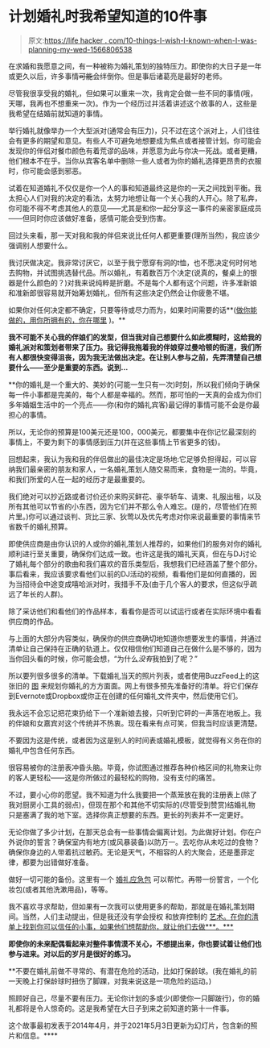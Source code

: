 # 计划婚礼时我希望知道的10件事

> 原文:[https://life hacker . com/10-things-I-wish-I-known-when-I-was-planning-my-wed-1566806538](https://lifehacker.com/10-things-i-wish-i-had-known-when-i-was-planning-my-wed-1566806538)

在求婚和我愿意之间，有一种被称为婚礼策划的独特压力。即使你的大日子是一年或更久以后，许多事情~~可能~~会绊倒你。但是事后诸葛亮是最好的老师。

尽管我很享受我的婚礼，但如果可以重来一次，我肯定会做一些不同的事情(哦，天哪，我再也不想重来一次)。作为一个经历过并活着讲述这个故事的人，这些是我希望在结婚前就知道的事情。

举行婚礼就像举办一个大型派对(通常会有压力)，只不过在这个派对上，人们往往会有更多的期望和意见。有些人不可避免地想要成为焦点或者接管计划。你可能会发现你的伴侣对餐巾颜色有着荒谬的品味，并愿意为此与你决一死战。或者更糟，他们根本不在乎。当你从宾客名单中删除一些人或者为你的婚礼选择更昂贵的衣服时，你可能会感到邪恶。

试着在知道婚礼不仅仅是你一个人的事和知道最终这是你的一天之间找到平衡。我太担心人们对我的决定的看法，太努力地想让每一个关心我的人开心。除了私奔，你可能不得不考虑其他人的意见——尤其是和你一起分享这一事件的亲密家庭成员——但同时你应该做好准备，感情可能会受到伤害。

回过头来看，那一天对我和我的伴侣来说比任何人都更重要(理所当然)，我应该少强调别人想要什么。

我讨厌做决定。我非常讨厌它，以至于我宁愿穿有洞的t恤，也不愿决定何时何地去购物，并试图挑选替代品。所以婚礼，有着数百万个决定(说真的，餐桌上的银器是什么颜色的？)对我来说纯粹是折磨。不是每个人都有这个问题，许多准新娘和准新郎很容易就开始筹划婚礼，但所有这些决定仍然会让你疲惫不堪。

如果你对任何决定都不确定，只要等待或尽力而为，如果时间需要的话**([做你能做的，用你所拥有的，你在哪里](http://en.thinkexist.com/quotation/do_what_you_can-with_what_you_have-where_you_are/14870.html) )。**

**我不可能不关心我的伴娘们的发型，但当我对自己想要什么如此模糊时，这给我的婚礼派对和策划者带来了压力。我记得我拖着我的伴娘穿过曼哈顿的街道，我们所有人都很快变得沮丧，因为我无法做出决定。在让别人参与之前，先弄清楚自己想要什么——至少是重要的东西。说到...**

 **你的婚礼是一个重大的、美妙的(可能一生只有一次)时刻，所以我们倾向于确保每一件小事都是完美的，每个人都是幸福的。然而，那可怕的一天真的会成为你们多年婚姻生活中的一个亮点——你(和你的婚礼宾客)最记得的事情可能不会是你最担心的事情。

所以，无论你的预算是100美元还是100，000美元，都要集中在你记忆最深刻的事情上，不要为剩下的事情感到压力(并在这些事情上节省更多的钱)。

回想起来，我认为我和我的伴侣做出的最佳决定是场地:它足够负担得起，可以容纳我们最亲密的朋友和家人，一名婚礼策划人随交易而来，食物是一流的。毕竟，和我们所爱的人在一起的经历才是最重要的。

我们绝对可以抄近路或者讨价还价来购买鲜花、豪华轿车、请柬、礼服出租，以及所有其他可以节省的小东西，因为它们并不那么令人难忘。(是的，尽管他们在照片里。)你可以通过谈判、货比三家、狄莺以及优先考虑对你来说最重要的事情来节省数千的婚礼预算。

即使供应商是由你认识的人或你的婚礼策划人推荐的，如果他们的服务对你的婚礼顺利进行至关重要，确保你们达成一致。也许这是我的婚礼天真，但在与DJ讨论了婚礼每个部分的歌曲和我们喜欢的音乐类型后，我想我们已经涵盖了整个部分。事后看来，我应该要求看他们以前的DJ活动的视频，看看他们是如何直播的，因为当招待会中途变成嘻哈派对时，我措手不及(由于几个客人的要求，但这似乎疏远了年长的人群)。

除了采访他们和看他们的作品样本，看看你是否可以试运行或者在实际环境中看看供应商的作品。

与上面的大部分内容类似，确保你的供应商确切地知道你想要发生的事情，并通过清单让自己保持在正确的轨道上。仅仅相信他们知道自己在做什么是不够的，因为当你回头看的时候，你可能会想，“为什么*没有*我拍到了呢？”

所以要列很多很多的清单。下载婚礼当天的照片列表，或者使用BuzzFeed上的这张旧的 [图](http://www.buzzfeed.com/peggy/these-diagrams-are-everything-you-need-to-plan-your-wedding) 来规划你婚礼的方方面面。网上有很多预先准备好的清单。将它们保存到Evernote或Dropbox或你正在创建的任何婚礼文件夹中，然后使用它们。

我永远不会忘记把花束扔给下一个准新娘去接，只听到它砰的一声落在地板上。我的伴娘和女嘉宾对这个传统并不热衷。现在看来有点可笑，但我当时应该更清楚。

不要因为这是传统，或者因为这是别人的时间表或婚礼模板，就觉得有义务在你的婚礼中包含任何东西。

很容易被你的注册表冲昏头脑。毕竟，你试图通过推荐各种价格区间的礼物来让你的客人更轻松——这是你所做过的最轻松的购物，没有支付的痛苦。

不过，要小心你的愿望。我不知道为什么我要把一个蒸笼放在我的注册表上(除了我对厨房小工具的弱点)，但现在那个和其他不切实际的(尽管受到赞赏)结婚礼物只是塞满了我的地下室。选择你真正想要的东西。更长的列表并不一定更好。

无论你做了多少计划，在那天总会有一些事情会偏离计划。为此做好计划。你在户外说你的誓言？确保室内有地方(或风暴装备)以防万一。去吃你从未吃过的食物？确保你身边的人带着抗过敏药。无论是天气，不相容的人的大聚会，还是墨菲定律，都要为出错做好准备。

做好一切可能的备份。这里有一个 [婚礼应急包](http://blog.theknot.com/2014/04/19/gift-this-diy-wedding-day-emergency-kit/) 可以帮忙。再带一份誓言，一个化妆包(或者其他洗漱用品)，等等。

我不喜欢寻求帮助，但如果有一次我可以使用更多的帮助，那就是在婚礼策划期间。当然，人们主动提出，但是我还没有学会授权 和放弃控制的 [艺术。在你的清单上找到你可以信任的小事，如果他们想帮助你，就让他们去做***。***](http://lifehacker.com/why-i-suck-at-delegating-and-you-might-too-5670934) 

**即使你的未来配偶看起来对整件事情漠不关心，不想提出来，你也要试着让他们也参与进来。对以后的岁月是很好的练习。**

 **不要在婚礼前做不寻常的、有潜在危险的活动，比如打保龄球。(我在婚礼的前一天晚上打保龄球时扭伤了脚踝，对我来说这是一项危险的运动。)

照顾好自己，尽量不要有压力。无论你计划的多或少(即使你一只脚跛行)，你的婚礼都将是令人惊奇的。这是我希望在大日子到来之前知道的第十一件事。

这个故事最初发表于2014年4月，并于2021年5月3日更新为幻灯片，包含新的照片和信息。****